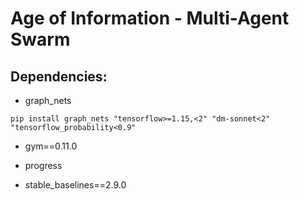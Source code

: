 # Age of Information - Multi-Agent Swarm

## Dependencies:
* graph_nets
```shell
pip install graph_nets "tensorflow>=1.15,<2" "dm-sonnet<2" "tensorflow_probability<0.9"
```

* gym==0.11.0

* progress

* stable_baselines==2.9.0
